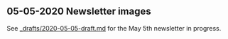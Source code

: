## 05-05-2020 Newsletter images

See [_drafts/2020-05-05-draft.md](../../_drafts/2020-05-05-draft.md) for the May 5th newsletter in progress.
